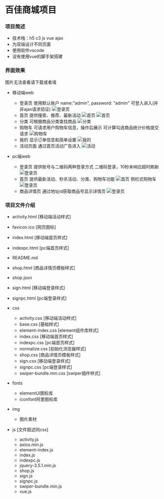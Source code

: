 # 百佳商城项目

### 项目简述

+ 技术栈：h5 c3 js vue ajax
+ 为双端设计不同页面
+ 使用软件vscode
+ 没有使用vue的脚手架搭建

### 界面效果

图片无法查看请下载或者墙
+ 移动端web
    - 登录页
        使用默认账户
        name:"admin", password: "admin" 
        可登入进入(并非ajax请求验证)
        ![登录页](readme/sign.png)
    - 首页
        提供搜索、推荐、最新活动
        ![首页](readme/index1.png) ![首页](readme/index2.png)
    - 分类
        可根据商品分类查找商品
        ![分类](readme/class.png)
    - 购物车
        可请求用户购物车信息，操作后展示
        可计算勾选商品统计价格提交请求
        ![购物车](readme/car.png)
    - 我的
        显示订单信息和简单设置
        ![我的](readme/me.png)
    - 活动页面
        通过首页活动广告进入
        ![活动](readme/active.png)

+ pc端web
    - 登录页
        提供账号与二维码两种登录方式
        二维码登录，10秒未响应超时刷新
        ![登录页](readme/signpc.png)
    - 首页
        提供最新活动、秒杀活动、分类、购物车功能
        ![首页](readme/indexpc.png)
        侧栏式购物车
        ![登录页](readme/carpc.png)
    - 商品详情页
        通过地址id获取商品号显示详情页
        ![登录页](readme/shop.png)

### 项目文件介绍

+ activity.html [移动端活动样式]
+ favicon.ico [网页图标]
+ index.html [移动端首页样式]
+ indexpc.html [pc端首页样式]
+ README.md
+ shop.html [商品详情页模板样式]
+ shop.json
+ sign.html [移动端登录样式]
+ signpc.html [pc端登录样式]

+ css
    - activity.css [移动端活动样式]
    - base.css [基础样式]
    - element-index.css [element组件库样式]
    - index.css [移动端首页样式]
    - indexpc.css [pc端首页样式]
    - normalize.css [初始化浏览器样式]
    - shop.css [商品详情页模板样式]
    - sign.css [移动端登录样式]
    - signpc.css [pc端登录样式]
    - swiper-bundle.min.css [swiper插件样式]

+ fonts
    - elementUI图标库
    - iconfont阿里图标库

+ img
    - 图片素材

+ js [文件叙述同css]
    - activity.js
    - axios.min.js
    - element-index.js
    - index.js
    - indexpc.js
    - jquery-3.5.1.min.js
    - shop.js
    - sign.js
    - signpc.js
    - swiper-bundle.min.js
    - vue.js
